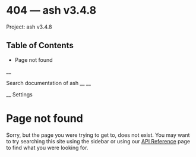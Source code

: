 # 404 — ash v3.4.8

Project: ash v3.4.8

## Table of Contents

- Page not found

__

Search documentation of ash __ __

__ Settings

#  Page not found

Sorry, but the page you were trying to get to, does not exist. You may want to try searching this site using the sidebar or using our [API Reference](external_link) page to find what you were looking for.
